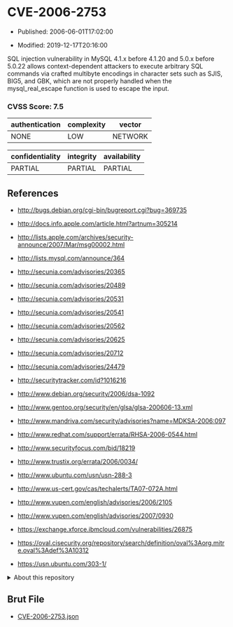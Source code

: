 # CVE-2006-2753

- Published: 2006-06-01T17:02:00

- Modified: 2019-12-17T20:16:00

SQL injection vulnerability in MySQL 4.1.x before 4.1.20 and 5.0.x before 5.0.22 allows context-dependent attackers to execute arbitrary SQL commands via crafted multibyte encodings in character sets such as SJIS, BIG5, and GBK, which are not properly handled when the mysql_real_escape function is used to escape the input.

### CVSS Score: **7.5**

| authentication | complexity | vector |
| --- | --- | --- |
| NONE | LOW | NETWORK |

| confidentiality | integrity | availability |
| --- | --- | --- |
| PARTIAL | PARTIAL | PARTIAL |

## References

* http://bugs.debian.org/cgi-bin/bugreport.cgi?bug=369735

* http://docs.info.apple.com/article.html?artnum=305214

* http://lists.apple.com/archives/security-announce/2007/Mar/msg00002.html

* http://lists.mysql.com/announce/364

* http://secunia.com/advisories/20365

* http://secunia.com/advisories/20489

* http://secunia.com/advisories/20531

* http://secunia.com/advisories/20541

* http://secunia.com/advisories/20562

* http://secunia.com/advisories/20625

* http://secunia.com/advisories/20712

* http://secunia.com/advisories/24479

* http://securitytracker.com/id?1016216

* http://www.debian.org/security/2006/dsa-1092

* http://www.gentoo.org/security/en/glsa/glsa-200606-13.xml

* http://www.mandriva.com/security/advisories?name=MDKSA-2006:097

* http://www.redhat.com/support/errata/RHSA-2006-0544.html

* http://www.securityfocus.com/bid/18219

* http://www.trustix.org/errata/2006/0034/

* http://www.ubuntu.com/usn/usn-288-3

* http://www.us-cert.gov/cas/techalerts/TA07-072A.html

* http://www.vupen.com/english/advisories/2006/2105

* http://www.vupen.com/english/advisories/2007/0930

* https://exchange.xforce.ibmcloud.com/vulnerabilities/26875

* https://oval.cisecurity.org/repository/search/definition/oval%3Aorg.mitre.oval%3Adef%3A10312

* https://usn.ubuntu.com/303-1/

<details>
<summary>About this repository</summary> 

  This repository is part of the project [Live Hack CVE](https://github.com/Live-Hack-CVE). Main website can be found [www.live-hack.org](https://www.live-hack.org) 
  
  Made by [Sn0wAlice](https://github.com/Sn0wAlice) for the people that care about security and need to have a feed of the latest CVEs. Hope you enjoy it, don't forget to star the repo and follow me on [Twitter](https://twitter.com/Sn0wAlice) and [Github](https://github.com/Sn0wAlice). And that is my [personnal website](https://www.alice-snow.me/)

  - [Home Page](https://github.com/Live-Hack-CVE)
  - [Framework](https://github.com/Live-Hack-CVE/cve-framework)
  - [CVE database](https://github.com/Live-Hack-CVE/full_database)
  - [Changelog](https://github.com/Live-Hack-CVE/Changelog)
</details>

## Brut File

* [CVE-2006-2753.json](https://raw.githubusercontent.com/Live-Hack-CVE/full_database/main/cves/2006/CVE-2006-2753.json)

